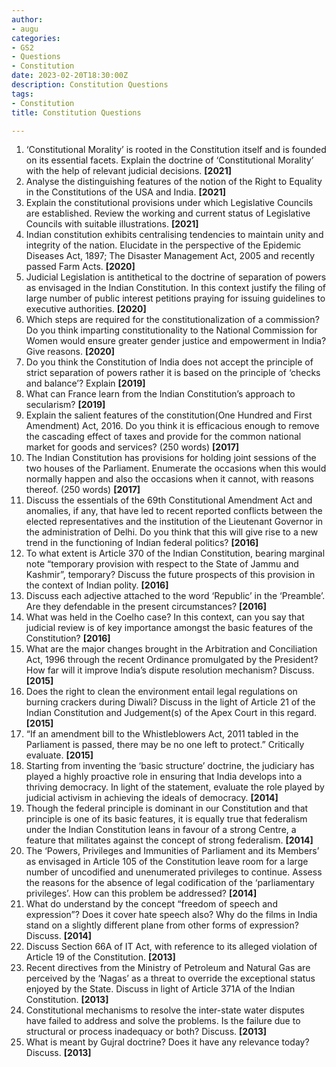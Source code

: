 ```yaml
---
author: 
- augu
categories: 
- GS2
- Questions
- Constitution
date: 2023-02-20T18:30:00Z
description: Constitution Questions
tags: 
- Constitution
title: Constitution Questions

---
```

 1. ‘Constitutional Morality’ is rooted in the Constitution itself and is founded on its essential facets. Explain the doctrine of ‘Constitutional Morality’ with the help of relevant judicial decisions. **\[2021\]**
 2. Analyse the distinguishing features of the notion of the Right to Equality in the Constitutions of the USA and India. **\[2021\]**
 3. Explain the constitutional provisions under which Legislative Councils are established. Review the working and current status of Legislative Councils with suitable illustrations. **\[2021\]**
 4. Indian constitution exhibits centralising tendencies to maintain unity and integrity of the nation. Elucidate in the perspective of the Epidemic Diseases Act, 1897; The Disaster Management Act, 2005 and recently passed Farm Acts. **\[2020\]**
 5. Judicial Legislation is antithetical to the doctrine of separation of powers as envisaged in the Indian Constitution. In this context justify the filing of large number of public interest petitions praying for issuing guidelines to executive authorities. **\[2020\]**
 6. Which steps are required for the constitutionalization of a commission? Do you think imparting constitutionality to the National Commission for Women would ensure greater gender justice and empowerment in India? Give reasons. **\[2020\]**
 7. Do you think the Constitution of India does not accept the principle of strict separation of powers rather it is based on the principle of ‘checks and balance’? Explain **\[2019\]**
 8. What can France learn from the Indian Constitution’s approach to secularism? **\[2019\]**
 9. Explain the salient features of the constitution(One Hundred and First Amendment) Act, 2016. Do you think it is efficacious enough to remove the cascading effect of taxes and provide for the common national market for goods and services? (250 words)  **\[2017\]**
10. The Indian Constitution has provisions for holding joint sessions of the two houses of the Parliament. Enumerate the occasions when this would normally happen and also the occasions when it cannot, with reasons thereof. (250 words) **\[2017\]**
11. Discuss the essentials of the 69th Constitutional Amendment Act and anomalies, if any, that have led to recent reported conflicts between the elected representatives and the institution of the Lieutenant Governor in the administration of Delhi. Do you think that this will give rise to a new trend in the functioning of Indian federal politics? **\[2016\]**
12. To what extent is Article 370 of the Indian Constitution, bearing marginal note “temporary provision with respect to the State of Jammu and Kashmir”, temporary? Discuss the future prospects of this provision in the context of Indian polity. **\[2016\]**
13. Discuss each adjective attached to the word ‘Republic’ in the ‘Preamble’. Are they defendable in the present circumstances? **\[2016\]**
14. What was held in the Coelho case? In this context, can you say that judicial review is of key importance amongst the basic features of the Constitution? **\[2016\]**
15. What are the major changes brought in the Arbitration and Conciliation Act, 1996 through the recent Ordinance promulgated by the President? How far will it improve India’s dispute resolution mechanism? Discuss. **\[2015\]**
16. Does the right to clean the environment entail legal regulations on burning crackers during Diwali? Discuss in the light of Article 21 of the Indian Constitution and Judgement(s) of the Apex Court in this regard. **\[2015\]**
17. “If an amendment bill to the Whistleblowers Act, 2011 tabled in the Parliament is passed, there may be no one left to protect.” Critically evaluate. **\[2015\]**
18. Starting from inventing the ‘basic structure’ doctrine, the judiciary has played a highly proactive role in ensuring that India develops into a thriving democracy. In light of the statement, evaluate the role played by judicial activism in achieving the ideals of democracy. **\[2014\]**
19. Though the federal principle is dominant in our Constitution and that principle is one of its basic features, it is equally true that federalism under the Indian Constitution leans in favour of a strong Centre, a feature that militates against the concept of strong federalism. **\[2014\]**
20. The ‘Powers, Privileges and Immunities of Parliament and its Members’ as envisaged in Article 105 of the Constitution leave room for a large number of uncodified and unenumerated privileges to continue. Assess the reasons for the absence of legal codification of the ‘parliamentary privileges’. How can this problem be addressed? **\[2014\]**
21. What do understand by the concept “freedom of speech and expression”? Does it cover hate speech also? Why do the films in India stand on a slightly different plane from other forms of expression? Discuss. **\[2014\]**
22. Discuss Section 66A of IT Act, with reference to its alleged violation of Article 19 of the Constitution. **\[2013\]**
23. Recent directives from the Ministry of Petroleum and Natural Gas are perceived by the ‘Nagas’ as a threat to override the exceptional status enjoyed by the State. Discuss in light of Article 371A of the Indian Constitution. **\[2013\]**
24. Constitutional mechanisms to resolve the inter-state water disputes have failed to address and solve the problems. Is the failure due to structural or process inadequacy or both? Discuss. **\[2013\]**
25. What is meant by Gujral doctrine? Does it have any relevance today? Discuss. **\[2013\]**